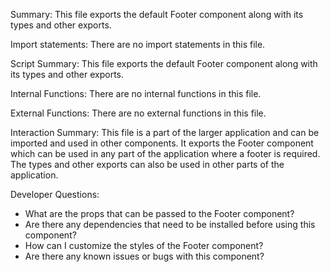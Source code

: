 Summary:
This file exports the default Footer component along with its types and other exports.

Import statements:
There are no import statements in this file.

Script Summary:
This file exports the default Footer component along with its types and other exports.

Internal Functions:
There are no internal functions in this file.

External Functions:
There are no external functions in this file.

Interaction Summary:
This file is a part of the larger application and can be imported and used in other components. It exports the Footer component which can be used in any part of the application where a footer is required. The types and other exports can also be used in other parts of the application.

Developer Questions:
- What are the props that can be passed to the Footer component?
- Are there any dependencies that need to be installed before using this component?
- How can I customize the styles of the Footer component?
- Are there any known issues or bugs with this component?